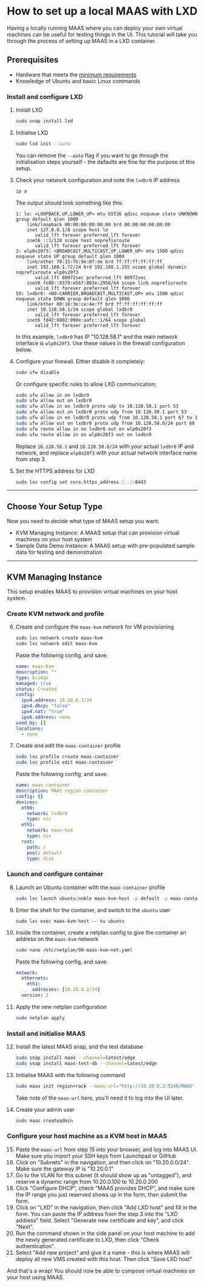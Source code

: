# How to set up a local MAAS with LXD

Having a locally running MAAS where you can deploy your own virtual machines can be useful for testing things in the UI.
This tutorial will take you through the process of setting up MAAS in a LXD container.

## Prerequisites

- Hardware that meets the [minimum requirements](https://maas.io/docs/reference-installation-requirements)
- Knowledge of Ubuntu and basic Linux commands

### Install and configure LXD

1. Install LXD

    ```sh
    sudo snap install lxd
    ```


2. Initialise LXD

    ```sh
    sudo lxd init --auto
    ```

   You can remove the `--auto` flag if you want to go through the initialisation steps yourself - the defaults are fine
   for
   the purpose of this setup.


3. Check your network configuration and note the `lxdbr0` IP address

    ```sh
    ip a
    ```

   The output should look something like this:

    ```
    1: lo: <LOOPBACK,UP,LOWER_UP> mtu 65536 qdisc noqueue state UNKNOWN group default qlen 1000
        link/loopback 00:00:00:00:00:00 brd 00:00:00:00:00:00
        inet 127.0.0.1/8 scope host lo
           valid_lft forever preferred_lft forever
        inet6 ::1/128 scope host noprefixroute 
           valid_lft forever preferred_lft forever
    2: wlp0s20f3: <BROADCAST,MULTICAST,UP,LOWER_UP> mtu 1500 qdisc noqueue state UP group default qlen 1000
        link/ether 70:15:fb:9e:0f:de brd ff:ff:ff:ff:ff:ff
        inet 192.168.1.72/24 brd 192.168.1.255 scope global dynamic noprefixroute wlp0s20f3
           valid_lft 80972sec preferred_lft 80972sec
        inet6 fe80::9379:e5b7:803e:2958/64 scope link noprefixroute 
           valid_lft forever preferred_lft forever
    55: lxdbr0: <NO-CARRIER,BROADCAST,MULTICAST,UP> mtu 1500 qdisc noqueue state DOWN group default qlen 1000
        link/ether 00:16:3e:ce:4e:ff brd ff:ff:ff:ff:ff:ff
        inet 10.128.58.1/24 scope global lxdbr0
           valid_lft forever preferred_lft forever
        inet6 fd42:6002:990e:aafc::1/64 scope global 
           valid_lft forever preferred_lft forever
    ```

   In this example, `lxdbr0` has IP "10.128.58.1" and the main network interface is `wlp0s20f3`. Use these values in the
   firewall configuration below.


4. Configure your firewall. Either disable it completely:

    ```sh
    sudo ufw disable
    ```

   Or configure specific rules to allow LXD communication:

    ```sh
    sudo ufw allow in on lxdbr0
    sudo ufw allow out on lxdbr0
    sudo ufw allow in on lxdbr0 proto udp to 10.128.58.1 port 53
    sudo ufw allow out on lxdbr0 proto udp from 10.128.58.1 port 53
    sudo ufw allow in on lxdbr0 proto udp from 10.128.58.1 port 67 to 10.128.58.0/24 port 68
    sudo ufw allow out on lxdbr0 proto udp from 10.128.58.0/24 port 68 to 10.128.58.1 port 67
    sudo ufw route allow in on lxdbr0 out on wlp0s20f3
    sudo ufw route allow in on wlp0s20f3 out on lxdbr0
    ```

   Replace `10.128.58.1` and `10.128.58.0/24` with your actual `lxdbr0` IP and network, and replace `wlp0s20f3` with
   your actual network interface name from step 3.


5. Set the HTTPS address for LXD

    ```sh
    sudo lxc config set core.https_address [::]:8443
    ```

---

## Choose Your Setup Type

Now you need to decide what type of MAAS setup you want:

- KVM Managing Instance: A MAAS setup that can provision virtual machines on your host system
- Sample Data Demo Instance: A MAAS setup with pre-populated sample data for testing and demonstration

---

## KVM Managing Instance

This setup enables MAAS to provision virtual machines on your host system.

### Create KVM network and profile

6. Create and configure the `maas-kvm` network for VM provisioning

    ```sh
    sudo lxc network create maas-kvm
    sudo lxc network edit maas-kvm
    ```

   Paste the following config, and save:

    ```yaml
    name: maas-kvm
    description: ""
    type: bridge
    managed: true
    status: Created
    config:
      ipv4.address: 10.20.0.1/24
      ipv4.dhcp: "false"
      ipv4.nat: "true"
      ipv6.address: none
    used_by: []
    locations:
      - none
    ```


7. Create and edit the `maas-container` profile

    ```sh
    sudo lxc profile create maas-container
    sudo lxc profile edit maas-container
    ```

   Paste the following config, and save:

    ```yaml
    name: maas-container
    description: MAAS region container
    config: {}
    devices:
      eth0:
        network: lxdbr0
        type: nic
      eth1:
        network: maas-kvm
        type: nic
      root:
        path: /
        pool: default
        type: disk
    ```

### Launch and configure container

8. Launch an Ubuntu container with the `maas-container` profile

    ```sh
    sudo lxc launch ubuntu:noble maas-kvm-host -p default -p maas-container
    ```


9. Enter the shell for the container, and switch to the `ubuntu` user

    ```shell
    sudo lxc exec maas-kvm-host -- su ubuntu
    ```


10. Inside the container, create a netplan config to give the container an address on the `maas-kvm` network

    ```sh
    sudo nano /etc/netplan/99-maas-kvm-net.yaml
    ```

    Paste the following config, and save:

    ```yaml
    network:   
      ethernets:  
        eth1:  
          addresses: [10.20.0.2/24]
      version: 2
    ```


11. Apply the new netplan configuration

    ```sh
    sudo netplan apply
    ```

### Install and initialise MAAS

12. Install the latest MAAS snap, and the test database

    ```sh 
    sudo snap install maas --channel=latest/edge
    sudo snap install maas-test-db --channel=latest/edge
    ```


13. Initialise MAAS with the following command

    ```sh
    sudo maas init region+rack --maas-url="http://10.20.0.2:5240/MAAS" --database-uri maas-test-db:///
    ```

    Take note of the `maas-url` here, you'll need it to log into the UI later.


14. Create your admin user

    ```sh
    sudo maas createadmin
    ```

### Configure your host machine as a KVM host in MAAS

15. Paste the `maas-url` from step 15 into your browser, and log into MAAS UI. Make sure you import your SSH keys from
    Launchpad or GitHub
16. Click on "Subnets" in the navigation, and then click on "10.20.0.0/24". Make sure the gateway IP is "10.20.0.1"
17. Go to the VLAN for this subnet (it should show up as "untagged"), and reserve a dynamic range from 10.20.0.100 to
    10.20.0.200
18. Click "Configure DHCP", check "MAAS provides DHCP", and make sure the IP range you just reserved shows up in the
    form, then submit the form.
19. Click on "LXD" in the navigation, then click "Add LXD host" and fill in the form. You can paste the IP address from
    the step 3 into the "LXD address" field. Select "Generate new certificate and key", and click "Next".
20. Run the command shown in the side panel on your host machine to add the newly generated certificate to LXD, then
    click "Check authentication".
21. Select "Add new project" and give it a name - this is where MAAS will deploy all new VMS created with this host.
    Then click "Save LXD host"

And that's a wrap! You should now be able to compose virtual machines on your host using MAAS.